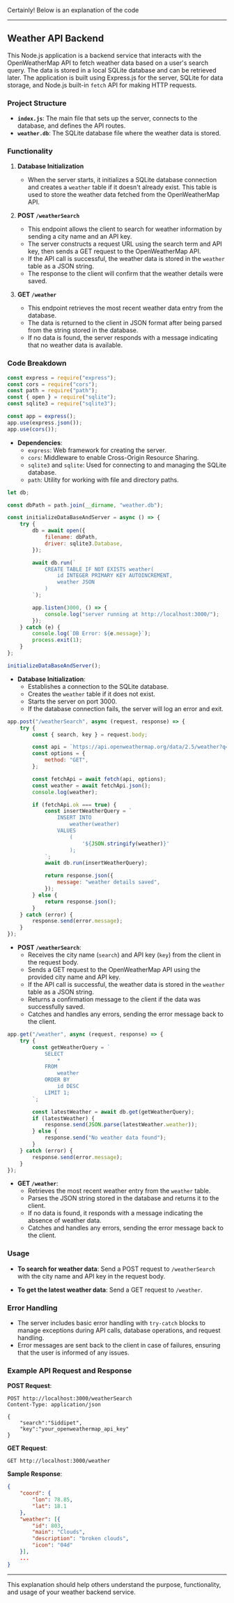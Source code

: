 Certainly! Below is an explanation of the code

---

## Weather API Backend

This Node.js application is a backend service that interacts with the OpenWeatherMap API to fetch weather data based on a user's search query. The data is stored in a local SQLite database and can be retrieved later. The application is built using Express.js for the server, SQLite for data storage, and Node.js built-in `fetch` API for making HTTP requests.

### Project Structure

- **`index.js`**: The main file that sets up the server, connects to the database, and defines the API routes.
- **`weather.db`**: The SQLite database file where the weather data is stored.

### Functionality

1. **Database Initialization**
   - When the server starts, it initializes a SQLite database connection and creates a `weather` table if it doesn't already exist. This table is used to store the weather data fetched from the OpenWeatherMap API.

2. **POST `/weatherSearch`**
   - This endpoint allows the client to search for weather information by sending a city name and an API key.
   - The server constructs a request URL using the search term and API key, then sends a GET request to the OpenWeatherMap API.
   - If the API call is successful, the weather data is stored in the `weather` table as a JSON string.
   - The response to the client will confirm that the weather details were saved.

3. **GET `/weather`**
   - This endpoint retrieves the most recent weather data entry from the database.
   - The data is returned to the client in JSON format after being parsed from the string stored in the database.
   - If no data is found, the server responds with a message indicating that no weather data is available.

### Code Breakdown

```javascript
const express = require("express");
const cors = require("cors");
const path = require("path");
const { open } = require("sqlite");
const sqlite3 = require("sqlite3");

const app = express();
app.use(express.json());
app.use(cors());
```
- **Dependencies**:
  - `express`: Web framework for creating the server.
  - `cors`: Middleware to enable Cross-Origin Resource Sharing.
  - `sqlite3` and `sqlite`: Used for connecting to and managing the SQLite database.
  - `path`: Utility for working with file and directory paths.

```javascript
let db;

const dbPath = path.join(__dirname, "weather.db");

const initializeDataBaseAndServer = async () => {
    try {
        db = await open({
            filename: dbPath,
            driver: sqlite3.Database,
        });

        await db.run(`
            CREATE TABLE IF NOT EXISTS weather(
                id INTEGER PRIMARY KEY AUTOINCREMENT,
                weather JSON
            )
        `);

        app.listen(3000, () => {
            console.log("server running at http://localhost:3000/");
        });
    } catch (e) {
        console.log(`DB Error: ${e.message}`);
        process.exit(1);
    }
};

initializeDataBaseAndServer();
```
- **Database Initialization**:
  - Establishes a connection to the SQLite database.
  - Creates the `weather` table if it does not exist.
  - Starts the server on port 3000.
  - If the database connection fails, the server will log an error and exit.

```javascript
app.post("/weatherSearch", async (request, response) => {
    try {
        const { search, key } = request.body;

        const api = `https://api.openweathermap.org/data/2.5/weather?q=${search}&units=metric&APPID=${key}`;
        const options = {
            method: "GET",
        };

        const fetchApi = await fetch(api, options);
        const weather = await fetchApi.json();
        console.log(weather);

        if (fetchApi.ok === true) {
            const insertWeatherQuery = `
                INSERT INTO
                    weather(weather)
                VALUES
                    (
                        '${JSON.stringify(weather)}'
                    );
            `;
            await db.run(insertWeatherQuery);

            return response.json({
                message: "weather details saved",
            });
        } else {
            return response.json();
        }
    } catch (error) {
        response.send(error.message);
    }
});
```
- **POST `/weatherSearch`**:
  - Receives the city name (`search`) and API key (`key`) from the client in the request body.
  - Sends a GET request to the OpenWeatherMap API using the provided city name and API key.
  - If the API call is successful, the weather data is stored in the `weather` table as a JSON string.
  - Returns a confirmation message to the client if the data was successfully saved.
  - Catches and handles any errors, sending the error message back to the client.

```javascript
app.get("/weather", async (request, response) => {
    try {
        const getWeatherQuery = `
            SELECT
                *
            FROM
                weather
            ORDER BY
                id DESC
            LIMIT 1;
        `;

        const latestWeather = await db.get(getWeatherQuery);
        if (latestWeather) {
            response.send(JSON.parse(latestWeather.weather));
        } else {
            response.send("No weather data found");
        }
    } catch (error) {
        response.send(error.message);
    }
});
```
- **GET `/weather`**:
  - Retrieves the most recent weather entry from the `weather` table.
  - Parses the JSON string stored in the database and returns it to the client.
  - If no data is found, it responds with a message indicating the absence of weather data.
  - Catches and handles any errors, sending the error message back to the client.

### Usage

- **To search for weather data**:
  Send a POST request to `/weatherSearch` with the city name and API key in the request body.

- **To get the latest weather data**:
  Send a GET request to `/weather`.

### Error Handling

- The server includes basic error handling with `try-catch` blocks to manage exceptions during API calls, database operations, and request handling.
- Error messages are sent back to the client in case of failures, ensuring that the user is informed of any issues.

### Example API Request and Response

**POST Request**:
```http
POST http://localhost:3000/weatherSearch
Content-Type: application/json

{
    "search":"Siddipet",
    "key":"your_openweathermap_api_key"
}
```

**GET Request**:
```http
GET http://localhost:3000/weather
```

**Sample Response**:
```json
{
    "coord": {
        "lon": 78.85,
        "lat": 18.1
    },
    "weather": [{
        "id": 803,
        "main": "Clouds",
        "description": "broken clouds",
        "icon": "04d"
    }],
    ...
}
```

---

This explanation should help others understand the purpose, functionality, and usage of your weather backend service.
